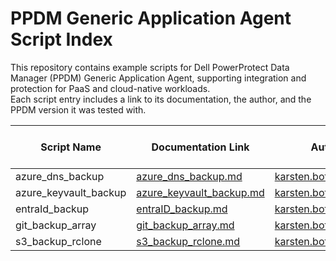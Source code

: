 
# PPDM Generic Application Agent Script Index

This repository contains example scripts for Dell PowerProtect Data Manager (PPDM) Generic Application Agent, supporting integration and protection for PaaS and cloud-native workloads.  
Each script entry includes a link to its documentation, the author, and the PPDM version it was tested with.

| Script Name           | Documentation Link                                              | Author           | Tested PPDM Version |
|---------------------- |--------------------------------------------------------------- |----------------- |--------------------|
| azure_dns_backup      | [azure_dns_backup.md](azure_dns_backup/azure_dns_backup.md)    | karsten.bott@dell.com    | 19.20      |
| azure_keyvault_backup | [azure_keyvault_backup.md](azure_keyvault_backup/azure_keyvault_backup.md) | karsten.bott@dell.com    | 19.20      |
| entraId_backup        | [entraID_backup.md](entraId_backup/entraID_backup.md)          | karsten.bott@dell.com     | 19.20      |
| git_backup_array      | [git_backup_array.md](git_backup_array/git_backup_array.md)    | karsten.bott@dell.com     | 19.20      |
| s3_backup_rclone      | [s3_backup_rclone.md](s3_backup_rclone/s3_backup_rclone.md)   | karsten.bott@dell.com     | 19.20      |

